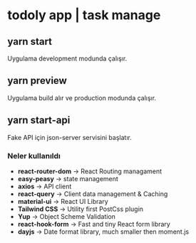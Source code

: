 # todoly app | task manage

## yarn start

Uygulama development modunda çalışır.

## yarn preview

Uygulama build alır ve production modunda çalışır.

## yarn start-api

Fake API için json-server servisini başlatır. 

### Neler kullanıldı

- **react-router-dom** -> React Routing managament
- **easy-peasy** -> state management
- **axios** -> API client
- **react-query** -> Client data management & Caching
- **material-ui** -> React UI Library
- **Tailwind CSS** -> Utility first PostCss plugin
- **Yup** -> Object Scheme Validation
- **react-hook-form** -> Fast and tiny React form library
- **dayjs** -> Date format library, much smaller then moment.js 
